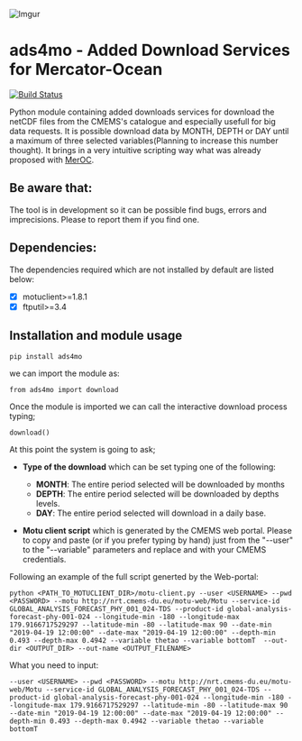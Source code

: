 ![Imgur](https://i.imgur.com/iEWAtkS.gif?1)

# ads4mo - Added Download Services for Mercator-Ocean

[![Build Status](https://travis-ci.com/carmelosammarco/ads4mo.png)](https://travis-ci.com/carmelosammarco/ads4mo)


Python module containing added downloads services for download the netCDF files from the CMEMS's catalogue and especially usefull for big data requests. It is possible download data by MONTH, DEPTH or DAY until a maximum of three selected variables(Planning to increase this number thought).
It brings in a very intuitive scripting way what was already proposed with [MerOC](https://github.com/carmelosammarco/MerOC).

## Be aware that:

The tool is in development so it can be possible find bugs, errors and imprecisions. Please to report them if you find one.

## Dependencies:

The dependencies required which are not installed by default are listed below:

- [x] motuclient>=1.8.1
- [x] ftputil>=3.4

## Installation and module usage

```
pip install ads4mo
```
we can import the module as:

```
from ads4mo import download
```
Once the module is imported we can call the interactive download process typing;

```
download()
```

At this point the system is going to ask;

- **Type of the download** which can be set typing one of the following:

     - **MONTH**: The entire period selected will be downloaded by months
     - **DEPTH**: The entire period selected will be downloaded by depths levels.
     - **DAY**: The entire period selected will download in a daily base. 

- **Motu client script** which is generated by the CMEMS web portal. Please to copy and paste (or if you prefer typing by hand) just from the "--user" to the "--variable" parameters and replace <USERNAME> and <PASSWORD> with your CMEMS credentials. 

Following an example of the full script generted by the Web-portal:

```
python <PATH_TO_MOTUCLIENT_DIR>/motu-client.py --user <USERNAME> --pwd <PASSWORD> --motu http://nrt.cmems-du.eu/motu-web/Motu --service-id GLOBAL_ANALYSIS_FORECAST_PHY_001_024-TDS --product-id global-analysis-forecast-phy-001-024 --longitude-min -180 --longitude-max 179.9166717529297 --latitude-min -80 --latitude-max 90 --date-min "2019-04-19 12:00:00" --date-max "2019-04-19 12:00:00" --depth-min 0.493 --depth-max 0.4942 --variable thetao --variable bottomT  --out-dir <OUTPUT_DIR> --out-name <OUTPUT_FILENAME>
```

What you need to input:

```
--user <USERNAME> --pwd <PASSWORD> --motu http://nrt.cmems-du.eu/motu-web/Motu --service-id GLOBAL_ANALYSIS_FORECAST_PHY_001_024-TDS --product-id global-analysis-forecast-phy-001-024 --longitude-min -180 --longitude-max 179.9166717529297 --latitude-min -80 --latitude-max 90 --date-min "2019-04-19 12:00:00" --date-max "2019-04-19 12:00:00" --depth-min 0.493 --depth-max 0.4942 --variable thetao --variable bottomT
```






